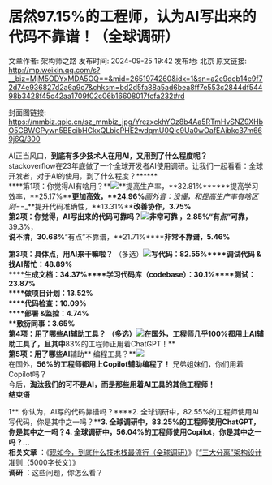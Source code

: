 # 居然97.15%的工程师，认为AI写出来的代码不靠谱！（全球调研）

文章作者: 架构师之路
发布时间: 2024-09-25 19:42
发布地: 北京
原文链接: http://mp.weixin.qq.com/s?__biz=MjM5ODYxMDA5OQ==&mid=2651974260&idx=1&sn=a2e9dcb14e9f72d74e936827d2a6a9c7&chksm=bd2d5fa88a5ad6bea8ff7e553c2844df54498b3428f45c42aa1709f02c06b16608017fcfa232#rd

封面图链接: https://mmbiz.qpic.cn/sz_mmbiz_jpg/YrezxckhYOz8b4Aa5RTmHvSNZ9XHbO5CBWGPywn5BEcibHCkxQLbicPHE2wdqmU0Qic9Ua0wOafEAibkc37m669j6Q/300

AI正当风口，**到底有多少技术人在用AI，又用到了什么程度呢？**  
stackoverflow在23年底做了一个全球开发者AI使用调研。让我们一起看看：全球开发者，对于AI的使用，到了什么程度？******  
****第1项：你觉得AI有啥用？**![](https://mmbiz.qpic.cn/sz_mmbiz_png/YrezxckhYOz8b4Aa5RTmHvSNZ9XHbO5CT21UzRPH1vwNYwCM5EFrqJGmHHFcn8gHqVeAdOej9KCHfSJEwVribEw/640?wx_fmt=png&from=appmsg)**提高生产率，**32.81%******提高学习效率，**25.17%******更加高效，**24.96%****_画外音：没懂，和提高生产率有啥区别=_=_**提升代码准确性，**13.31%******改善协作，**3.75%****  
**第2项：你觉得，AI写出来的代码可靠吗？**![](https://mmbiz.qpic.cn/sz_mmbiz_png/YrezxckhYOz8b4Aa5RTmHvSNZ9XHbO5CJbTa8vBib47bTZKWraNyibUhNgDGDoC5NAFLplULcvo67BD2FIvDc1qQ/640?wx_fmt=png&from=appmsg)****非常可靠
，**2.85%******“有点”可靠，** 39.3%，  
****说不清，**30.68%******“有点”不靠谱，**21.71%******非常不靠谱，**5.46%****  
  
**第3项：具体点，用AI来干嘛啦？**
（多选）![](https://mmbiz.qpic.cn/sz_mmbiz_png/YrezxckhYOz8b4Aa5RTmHvSNZ9XHbO5C34k4ia8wrVy7wtRwIchnGKwKLyEsjMkbotfawgPdTcZHtj9JCjQDE8Q/640?wx_fmt=png&from=appmsg)**写代码：82.55%****调试代码
&找AI帮忙：48.89%  
****生成文档：34.37%****学习代码库（codebase）：30.1%****测试：23.87%  
****做项目计划：13.52%  
****代码检查：10.09%  
****部署 &监控：4.74%  
****敷衍同事：3.65%**  
**第4项：用了哪些AI辅助工具？**
（多选）![](https://mmbiz.qpic.cn/sz_mmbiz_png/YrezxckhYOzBHctnlk3rWuSdZ7nqpvrrb7DibBsTQYic2Y7zNDYpGerILQABgeFtpSn9UhhxSWOHevDUAqMfIzyg/640?wx_fmt=png&from=appmsg)在国外，工程师几乎100%都用上AI辅助工具了，且其中**83%的工程师正用着ChatGPT！**  
**第5项：用了哪些AI**辅助**
编程工具？**![](https://mmbiz.qpic.cn/sz_mmbiz_png/YrezxckhYOzBHctnlk3rWuSdZ7nqpvrrKueMb1J1kiaAias2HqyA89VetZCssWiapxJIg9OgN7RkMkkU7WoKibqMrQ/640?wx_fmt=png&from=appmsg)  
在国外，**56%的工程师都用上Copilot辅助编程了！** 兄弟姐妹们，你们用着Copilot吗？  
今后，**淘汰我们的可不是AI，而是那些用着AI工具的其他工程师！**  
**结束语**  
  
**1****. 你认为，AI写的代码靠谱吗？****2\. 全球调研中，82.55%的工程师使用AI写代码，你是其中之一吗？****3\.
全球调研中，83.25%的工程师使用ChatGPT，你是其中之一吗？****4\.
全球调研中，56.04%的工程师使用**Copilot，你是其中之一吗？******...**  
**相关文章**
：《[现如今，到底什么技术栈最流行（全球调研）](http://mp.weixin.qq.com/s?__biz=MjM5ODYxMDA5OQ==&mid=2651974163&idx=1&sn=e8c2fce8f40f179a64d33cdb036ec1f6&chksm=bd2d5fcf8a5ad6d9e11ef18a48cf2c5fbe726abdbe91ab61581807ea635ba8c8ebb5201b9ed6&scene=21#wechat_redirect)》《[“三大分离”架构设计准则（5000字长文）](http://mp.weixin.qq.com/s?__biz=MjM5ODYxMDA5OQ==&mid=2651974013&idx=1&sn=677a2d6a2902383f5d83a036a77bfc72&chksm=bd2d5ca18a5ad5b7fa3b35480c01383c091d3fb91f66792b18dd5f739c9592868405ad0409b6&scene=21#wechat_redirect)》  
**调研** ：这些问题，你怎么看？  
  
  

